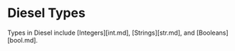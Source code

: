 # Diesel Types
Types in Diesel include [Integers][int.md], [Strings][str.md], and [Booleans][bool.md].